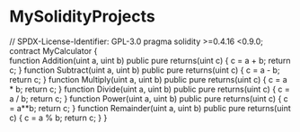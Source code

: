 # MySolidityProjects
// SPDX-License-Identifier: GPL-3.0
pragma solidity >=0.4.16 <0.9.0; 
contract MyCalculator  {   
function Addition(uint a, uint b) public pure returns(uint c) {
    c = a + b;
    return c;
}
function Subtract(uint a, uint b) public pure returns(uint c) {
    c = a - b;
    return c;
}
function Multiply(uint a, uint b) public pure returns(uint c) {
    c = a * b;
    return c;
}
function Divide(uint a, uint b) public pure returns(uint c) {
    c = a / b;
    return c;
}
function Power(uint a, uint b) public pure returns(uint c) {
    c = a**b;
    return c;
}
function Remainder(uint a, uint b) public pure returns(uint c) {
    c = a % b;
    return c;
}
}
